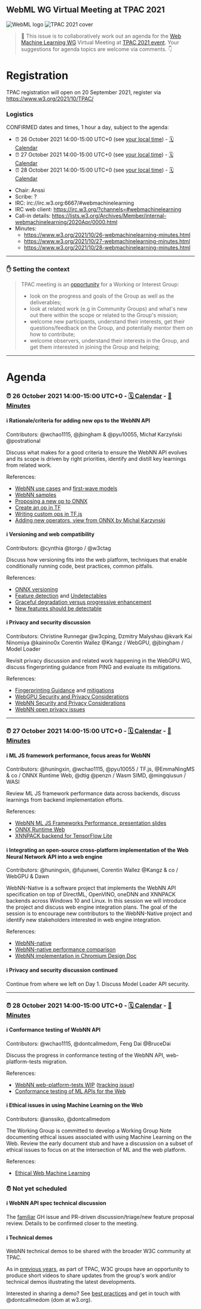 ## WebML WG Virtual Meeting at TPAC 2021

![WebML logo](https://raw.githubusercontent.com/webmachinelearning/webmachinelearning.github.io/main/assets/images/logo-blue.svg) ![TPAC 2021 cover](https://www.w3.org/2021/10/TPAC/images/TPAC-2021-cover.svg)

>📢 This issue is to collaboratively work out an agenda for the [Web Machine Learning WG](https://www.w3.org/groups/wg/webmachinelearning) Virtual Meeting at [TPAC 2021 event](https://www.w3.org/2021/10/TPAC/). Your suggestions for agenda topics are welcome via comments. 👇

# Registration

TPAC registration will open on 20 September 2021, register via https://www.w3.org/2021/10/TPAC/

### Logistics

CONFIRMED dates and times, 1 hour a day, subject to the agenda:

- ⏰ 26 October 2021 14:00-15:00 UTC+0 (see [your local time](https://www.timeanddate.com/worldclock/fixedtime.html?iso=20211026T14)) - [🗓️ Calendar](https://www.w3.org/events/meetings/cfb1bec6-948f-4651-802e-f4a10c1c7ab2)
- ⏰ 27 October 2021 14:00-15:00 UTC+0 (see [your local time](https://www.timeanddate.com/worldclock/fixedtime.html?iso=20211027T14)) - [🗓️ Calendar](https://www.w3.org/events/meetings/e70e2b4c-9313-45ec-a16e-be9746a49b80)
- ⏰ 28 October 2021 14:00-15:00 UTC+0 (see [your local time](https://www.timeanddate.com/worldclock/fixedtime.html?iso=20211028T14)) - [🗓️ Calendar](https://www.w3.org/events/meetings/9fdaa3af-5858-46c8-8ecf-05384a15636e)

* Chair: Anssi
* Scribe: ?
* IRC: irc://irc.w3.org:6667/#webmachinelearning
* IRC web client: https://irc.w3.org/?channels=#webmachinelearning
* Call-in details: https://lists.w3.org/Archives/Member/internal-webmachinelearning/2020Apr/0000.html
* Minutes:
  - https://www.w3.org/2021/10/26-webmachinelearning-minutes.html
  - https://www.w3.org/2021/10/27-webmachinelearning-minutes.html
  - https://www.w3.org/2021/10/28-webmachinelearning-minutes.html

---

### ✋ Setting the context

> TPAC meeting is an [opportunity](https://lists.w3.org/Archives/Public/public-webmachinelearning-wg/2021Aug/0000.html) for a Working or Interest Group:
>
> -  look on the progress and goals of the Group as well as the deliverables;
> -  look at related work (e.g in Community Groups) and what's new out there within the scope or related to the Group's mission;
> - welcome new participants, understand their interests, get their questions/feedback on the Group, and potentially mentor them on how to contribute;
> -  welcome observers, understand their interests in the Group, and get them interested in joining the Group and helping;

---

# Agenda

### ⏰ 26 October 2021 14:00-15:00 UTC+0 - [🗓️ Calendar](https://www.w3.org/events/meetings/cfb1bec6-948f-4651-802e-f4a10c1c7ab2) - [📝 Minutes](https://www.w3.org/2021/10/26-webmachinelearning-minutes.html)

#### ℹ️ Rationale/criteria for adding new ops to the WebNN API

Contributors: @wchao1115, @jbingham & @pyu10055, Michał Karzyński @postrational

Discuss what makes for a good criteria to ensure the WebNN API evolves and its scope is driven by right priorities, identify and distill key learnings from related work.

References:

- [WebNN use cases](https://www.w3.org/TR/webnn/#usecases) and [first-wave models](https://github.com/webmachinelearning/webnn/blob/main/op_compatibility/first_wave_models.md)
- [WebNN samples](https://webmachinelearning.github.io/webnn-samples-intro/)
- [Proposing a new op to ONNX](https://github.com/onnx/onnx/blob/master/docs/AddNewOp.md)
- [Create an op in TF](https://www.tensorflow.org/guide/create_op)
- [Writing custom ops in TF.js](https://www.tensorflow.org/js/guide/custom_ops_kernels_gradients)
- [Adding new operators, view from ONNX by Michal Karzynski](https://lists.w3.org/Archives/Public/www-archive/2021Nov/att-0000/W3C_Adding_new_Operators.pdf)

#### ℹ️ Versioning and web compatibility

Contributors: @cynthia @torgo / @w3ctag

Discuss how versioning fits into the web platform, techniques that enable conditionally running code, best practices, common pitfalls.

References:

- [ONNX versioning](https://github.com/onnx/onnx/blob/master/docs/Versioning.md)
- [Feature detection](https://developer.mozilla.org/en-US/docs/Learn/Tools_and_testing/Cross_browser_testing/Feature_detection) and [Undetectables](https://github.com/Modernizr/Modernizr/wiki/Undetectables)
- [Graceful degradation versus progressive enhancement
](https://www.w3.org/wiki/Graceful_degradation_versus_progressive_enhancement)
- [New features should be detectable](https://www.w3.org/TR/design-principles/#feature-detect)

#### ℹ️ Privacy and security discussion

Contributors: Christine Runnegar @w3cping, Dzmitry Malyshau @kvark Kai Ninomiya @kainino0x Corentin Wallez @Kangz / WebGPU, @jbingham / Model Loader

Revisit privacy discussion and related work happening in the WebGPU WG, discuss fingerprinting guidance from PING and evaluate its mitigations.

References:

- [Fingerprinting Guidance](https://www.w3.org/TR/fingerprinting-guidance/) and [mitigations](https://www.w3.org/TR/fingerprinting-guidance/#mitigations)
- [WebGPU Security and Privacy Considerations](https://gpuweb.github.io/gpuweb/#security)
- [WebNN Security and Privacy Considerations](https://www.w3.org/TR/webnn/#security)
- [WebNN open privacy issues](https://github.com/webmachinelearning/webnn/labels/privacy-tracker)

---

### ⏰ 27 October 2021 14:00-15:00 UTC+0 - [🗓️ Calendar](https://www.w3.org/events/meetings/e70e2b4c-9313-45ec-a16e-be9746a49b80) - [📝 Minutes](https://www.w3.org/2021/10/27-webmachinelearning-minutes.html)

#### ℹ️ ML JS framework performance, focus areas for WebNN

Contributors: @huningxin, @wchao1115,  @pyu10055 / TF.js, @EmmaNingMS & co / ONNX Runtime Web, @dtig @penzn / Wasm SIMD, @mingqiusun / WASI

Review ML JS framework performance data across backends, discuss learnings from backend implementation efforts.

References:
- [WebNN ML JS Frameworks Performance, presentation slides](https://lists.w3.org/Archives/Public/www-archive/2021Oct/att-0014/WebNN_ML_JS_Framework_Performance.pdf)
- [ONNX Runtime Web](https://github.com/microsoft/onnxruntime/tree/master/js/web)
- [XNNPACK backend for TensorFlow Lite](https://github.com/tensorflow/tensorflow/tree/master/tensorflow/lite/delegates/xnnpack#readme)

#### ℹ️ Integrating an open-source cross-platform implementation of the Web Neural Network API into a web engine 

Contributors: @huningxin, @fujunwei, Corentin Wallez @Kangz & co / WebGPU & Dawn

WebNN-Native is a software project that implements the WebNN API specification on top of DirectML, OpenVINO, oneDNN and XNNPACK backends across Windows 10 and Linux. In this session we will introduce the project and discuss web engine integration plans. The goal of the session is to encourage new contributors to the WebNN-Native project and identify new stakeholders interested in web engine integration.

References:

- [WebNN-native](https://github.com/webmachinelearning/webnn-native)
- [WebNN-native performance comparison](https://www.w3.org/2021/10/TPAC/demos/webnn.html)
- [WebNN implementation in Chromium Design Doc](https://docs.google.com/document/u/0/d/1KDVuz38fx3SpLVdE8FzCCqASjFfOBXcJWj124jP7ZZ4/)


#### ℹ️ Privacy and security discussion continued

Continue from where we left on Day 1. Discuss Model Loader API security.

---

### ⏰ 28 October 2021 14:00-15:00 UTC+0 - [🗓️ Calendar](https://www.w3.org/events/meetings/9fdaa3af-5858-46c8-8ecf-05384a15636e) - [📝 Minutes](https://www.w3.org/2021/10/28-webmachinelearning-minutes.html)

#### ℹ️ Conformance testing of WebNN API

Contributors: @wchao1115, @dontcallmedom, Feng Dai @BruceDai

Discuss the progress in conformance testing of the WebNN API, web-platform-tests migration.

References:
- [WebNN web-platform-tests WIP](https://brucedai.github.io/wpt/webnn/) ([tracking issue](https://github.com/webmachinelearning/webnn-polyfill/issues/2))
- [Conformance testing of ML APIs for the Web](https://github.com/w3c/machine-learning-workshop/issues/80)

#### ℹ️ Ethical issues in using Machine Learning on the Web

Contributors: @anssiko, @dontcallmedom

The Working Group is committed to develop a Working Group Note documenting ethical issues associated with using Machine Learning on the Web. Review the early document stub and have a discussion on a subset of ethical issues to focus on at the intersection of ML and the web platform.

References:

- [Ethical Web Machine Learning](https://webmachinelearning.github.io/ethical-webmachinelearning/)

### ⏰ Not yet scheduled

#### ℹ️ WebNN API spec technical discussion

The [familiar](https://github.com/webmachinelearning/meetings/tree/main/telcons) GH issue and PR-driven discussion/triage/new feature proposal review. Details to be confirmed closer to the meeting.

#### ℹ️ Technical demos

WebNN technical demos to be shared with the broader W3C community at TPAC.

As in [previous years](https://www.w3.org/2020/10/TPAC/group-updates.html#intro), as part of TPAC, W3C groups have an opportunity to produce short videos to share updates from the group's work and/or technical demos illustrating the latest developments.

Interested in sharing a demo? See [best practices](https://www.w3.org/wiki/TPAC2021/Demos_and_Group_updates#Best_Practices_for_Recording_Videos) and get in touch with @dontcallmedom (dom at w3.org).
